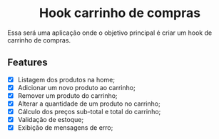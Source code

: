 <h1 align="center">Hook carrinho de compras</h1>
Essa será uma aplicação onde o objetivo principal é criar um hook de carrinho de compras.

<h2>Features</h2>

- [x] Listagem dos produtos na home;
- [x] Adicionar um novo produto ao carrinho;
- [x] Remover um produto do carrinho;
- [x] Alterar a quantidade de um produto no carrinho;
- [x] Cálculo dos preços sub-total e total do carrinho;
- [x] Validação de estoque;
- [x] Exibição de mensagens de erro;